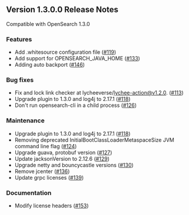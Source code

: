 ## Version 1.3.0.0 Release Notes

Compatible with OpenSearch 1.3.0

### Features

* Add .whitesource configuration file ([#119](https://github.com/opensearch-project/performance-analyzer/pull/119))
* Add support for OPENSEARCH_JAVA_HOME ([#133](https://github.com/opensearch-project/performance-analyzer/pull/133))
* Adding auto backport ([#146](https://github.com/opensearch-project/performance-analyzer/pull/146))

### Bug fixes

* Fix and lock link checker at lycheeverse/lychee-action@v1.2.0. ([#113](https://github.com/opensearch-project/performance-analyzer/pull/113))
* Upgrade plugin to 1.3.0 and log4j to 2.17.1 ([#118](https://github.com/opensearch-project/performance-analyzer/pull/118))
* Don't run opensearch-cli in a child process ([#126](https://github.com/opensearch-project/performance-analyzer/pull/126))

### Maintenance

* Upgrade plugin to 1.3.0 and log4j to 2.17.1 ([#118](https://github.com/opensearch-project/performance-analyzer/pull/118))
* Removing deprecated InitialBootClassLoaderMetaspaceSize JVM command line flag ([#124](https://github.com/opensearch-project/performance-analyzer/pull/124))
* Upgrade guava, protobuf version ([#127](https://github.com/opensearch-project/performance-analyzer/pull/127))
* Update jacksonVersion to 2.12.6 ([#129](https://github.com/opensearch-project/performance-analyzer/pull/129))
* Upgrade netty and bouncycastle versions ([#130](https://github.com/opensearch-project/performance-analyzer/pull/130))
* Remove jcenter ([#136](https://github.com/opensearch-project/performance-analyzer/pull/136))
* Update grpc licenses ([#139](https://github.com/opensearch-project/performance-analyzer/pull/139))

### Documentation

* Modify license headers ([#153](https://github.com/opensearch-project/performance-analyzer-rca/pull/153))